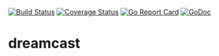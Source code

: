 [![Build Status](https://travis-ci.com/bodgit/dreamcast.svg?branch=master)](https://travis-ci.com/bodgit/dreamcast)
[![Coverage Status](https://coveralls.io/repos/github/bodgit/dreamcast/badge.svg?branch=master)](https://coveralls.io/github/bodgit/dreamcast?branch=master)
[![Go Report Card](https://goreportcard.com/badge/github.com/bodgit/dreamcast)](https://goreportcard.com/report/github.com/bodgit/dreamcast)
[![GoDoc](https://godoc.org/github.com/bodgit/dreamcast?status.svg)](https://godoc.org/github.com/bodgit/dreamcast)

dreamcast
=========

